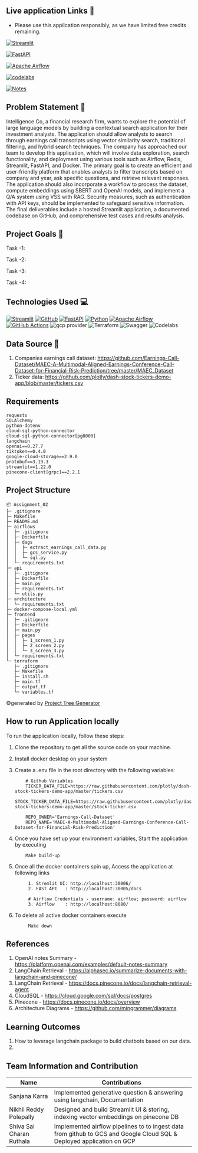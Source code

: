 ## Live application Links :octopus:

- Please use this application responsibly, as we have limited free credits remaining.

[![Streamlit](https://img.shields.io/badge/Streamlit-FF4B4B?style=for-the-badge&logo=Streamlit&logoColor=white)]()

[![FastAPI](https://img.shields.io/badge/FastAPI-009688?style=for-the-badge&logo=FastAPI&logoColor=white)]()

[![Apache Airflow](https://img.shields.io/badge/Apache_Airflow-007A88?style=for-the-badge&logo=Apache%20Airflow&logoColor=white)]()

[![codelabs](https://img.shields.io/badge/codelabs-4285F4?style=for-the-badge&logo=codelabs&logoColor=white)](https://codelabs-preview.appspot.com/?file_id=1JDqgTg8wtQyI5s-jvMLUf8tCtqtrd3sxw8xzP2gR32o)

[![Notes](https://img.shields.io/badge/Notes:_Document_Deduplication-violet?style=for-the-badge&logo=codelabs&logoColor=white)](https://codelabs-preview.appspot.com/?file_id=1wZHwpf0NhYRnSY4tommwI5MUKERujjwsK_1NMKvp8wo)

## Problem Statement :memo:
Intelligence Co, a financial research firm, wants to explore the potential of large language models by building a contextual search application for their investment analysts. The application should allow analysts to search through earnings call transcripts using vector similarity search, traditional filtering, and hybrid search techniques. The company has approached our team to develop this application, which will involve data exploration, search functionality, and deployment using various tools such as Airflow, Redis, Streamlit, FastAPI, and Docker. The primary goal is to create an efficient and user-friendly platform that enables analysts to filter transcripts based on company and year, ask specific questions, and retrieve relevant responses. The application should also incorporate a workflow to process the dataset, compute embeddings using SBERT and OpenAI models, and implement a Q/A system using VSS with RAG. Security measures, such as authentication with API keys, should be implemented to safeguard sensitive information. The final deliverables include a hosted Streamlit application, a documented codebase on GitHub, and comprehensive test cases and results analysis.

## Project Goals :dart:
Task -1:

Task -2:

Task -3:

Task -4:

## Technologies Used :computer:
[![Streamlit](https://img.shields.io/badge/Streamlit-FF4B4B?style=for-the-badge&logo=Streamlit&logoColor=white)](https://streamlit.io/)
[![GitHub](https://img.shields.io/badge/GitHub-100000?style=for-the-badge&logo=github&logoColor=white)](https://github.com/)
[![FastAPI](https://img.shields.io/badge/fastapi-109989?style=for-the-badge&logo=FASTAPI&logoColor=white)](https://fastapi.tiangolo.com/)
[![Python](https://img.shields.io/badge/Python-FFD43B?style=for-the-badge&logo=python&logoColor=blue)](https://www.python.org/)
[![Apache Airflow](https://img.shields.io/badge/Airflow-017CEE?style=for-the-badge&logo=Apache%20Airflow&logoColor=white)](https://airflow.apache.org/)
[![GitHub Actions](https://img.shields.io/badge/Github%20Actions-282a2e?style=for-the-badge&logo=githubactions&logoColor=367cfe)](https://github.com/features/actions)
![gcp provider](https://img.shields.io/badge/GCP-orange?style=for-the-badge&logo=google-cloud&color=orange)
![Terraform](https://img.shields.io/badge/terraform-%235835CC.svg?style=for-the-badge&logo=terraform&logoColor=white)
![Swagger](https://img.shields.io/badge/-Swagger-%23Clojure?style=for-the-badge&logo=swagger&logoColor=white)
![Codelabs](https://img.shields.io/badge/Codelabs-violet?style=for-the-badge)

## Data Source :flashlight:
1. Companies earnings call dataset: https://github.com/Earnings-Call-Dataset/MAEC-A-Multimodal-Aligned-Earnings-Conference-Call-Dataset-for-Financial-Risk-Prediction/tree/master/MAEC_Dataset
2. Ticker data: https://github.com/plotly/dash-stock-tickers-demo-app/blob/master/tickers.csv

## Requirements
```
requests
SQLAlchemy
python-dotenv
cloud-sql-python-connector
cloud-sql-python-connector[pg8000]
langchain
openai==0.27.7
tiktoken==0.4.0
google-cloud-storage==2.9.0
protobuf==3.19.3
streamlit==1.22.0
pinecone-client[grpc]==2.2.1
```

## Project Structure
```
📦 Assignment_02
├─ .gitignore
├─ Makefile
├─ README.md
├─ airflows
│  ├─ .gitignore
│  ├─ Dockerfile
│  ├─ dags
│  │  ├─ extract_earnings_call_data.py
│  │  ├─ gcs_service.py
│  │  └─ sql.py
│  └─ requirements.txt
├─ api
│  ├─ .gitignore
│  ├─ Dockerfile
│  ├─ main.py
│  ├─ requirements.txt
│  └─ utils.py
├─ architecture
│  └─ requirements.txt
├─ docker-compose-local.yml
├─ frontend
│  ├─ .gitignore
│  ├─ Dockerfile
│  ├─ main.py
│  ├─ pages
│  │  ├─ 1_screen_1.py
│  │  ├─ 2_screen_2.py
│  │  └─ 3_screen_3.py
│  └─ requirements.txt
└─ terraform
   ├─ .gitignore
   ├─ Makefile
   ├─ install.sh
   ├─ main.tf
   ├─ output.tf
   └─ variables.tf
```
©generated by [Project Tree Generator](https://woochanleee.github.io/project-tree-generator)

## How to run Application locally

To run the application locally, follow these steps:
1. Clone the repository to get all the source code on your machine.

2. Install docker desktop on your system

3. Create a .env file in the root directory with the following variables:
    ``` 
        # Github Variables
        TICKER_DATA_FILE=https://raw.githubusercontent.com/plotly/dash-stock-tickers-demo-app/master/tickers.csv 
        STOCK_TICKER_DATA_FILE=https://raw.githubusercontent.com/plotly/dash-stock-tickers-demo-app/master/stock-ticker.csv
        
        REPO_OWNER='Earnings-Call-Dataset'
        REPO_NAME='MAEC-A-Multimodal-Aligned-Earnings-Conference-Call-Dataset-for-Financial-Risk-Prediction' 
    ```

4. Once you have set up your environment variables, Start the application by executing
    ``` 
        Make build-up
    ```

5. Once all the docker containers spin up, Access the application at following links
    ``` 
         1. Stremlit UI: http://localhost:30006/
         2. FAST API   : http://localhost:30005/docs
         
         # Airflow Credentials - username: airflow; password: airflow
         3. Airflow    : http://localhost:8080/  
    ```

6. To delete all active docker containers execute
    ``` 
         Make down
    ``` 


## References
1. OpenAI notes Summary - https://platform.openai.com/examples/default-notes-summary
2. LangChain Retrieval - https://alphasec.io/summarize-documents-with-langchain-and-pinecone/
3. LangChain Retrieval - https://docs.pinecone.io/docs/langchain-retrieval-agent
4. CloudSQL - https://cloud.google.com/sql/docs/postgres
5. Pinecone - https://docs.pinecone.io/docs/overview
6. Architecture Diagrams - https://github.com/mingrammer/diagrams

## Learning Outcomes
1. How to leverage langchain package to build chatbots based on our data.
2. 

## Team Information and Contribution 
Name | Contributions 
--- | --- |
Sanjana Karra | Implemented generative question & answering using langchain, Documentation
Nikhil Reddy Polepally | Designed and build Streamlit UI & storing, indexing vector embeddings on pinecone DB
Shiva Sai Charan Ruthala | Implemented airflow pipelines to to ingest data from github to GCS and Google Cloud SQL & Deployed application on GCP
